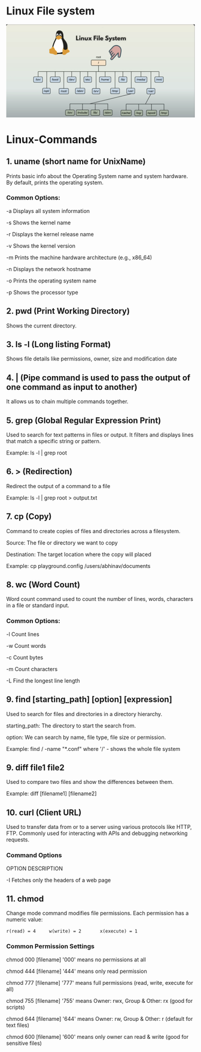 # Linux File system
![alt text](image.png)


# Linux-Commands

## 1. uname (short name for UnixName)
Prints basic info about the Operating System name and system hardware. By default, prints the operating system.

### Common Options:

-a    Displays all system information

-s                              Shows the kernel name

-r                              Displays the kernel release name

-v                              Shows the kernel version

-m                              Prints the machine hardware architecture (e.g., x86_64)

-n                              Displays the network hostname

-o                              Prints the operating system name

-p                              Shows the processor type

## 2. pwd (Print Working Directory)
Shows the current directory.

## 3. ls -l (Long listing Format)
Shows file details like permissions, owner, size and modification date

## 4. | (Pipe command is used to pass the output of one command as input to another)
It allows us to chain multiple commands together.

## 5. grep (Global Regular Expression Print)
Used to search for text patterns in files or output. It filters and displays lines that match a specific string or pattern.

Example: ls -l | grep root

## 6. > (Redirection)
Redirect the output of a command to a file

Example: ls -l | grep root > output.txt

## 7. cp (Copy)
Command to create copies of files and directories across a filesystem.

Source: The file or directory we want to copy

Destination: The target location where the copy will placed

Example: cp playground.config /users/abhinav/documents

## 8. wc (Word Count)
Word count command used to count the number of lines, words, characters in a file or standard input.

### Common Options:

-l                                 Count lines

-w                                 Count words

-c                                 Count bytes

-m                                 Count characters

-L                                 Find the longest line length

## 9. find [starting_path] [option] [expression]
Used to search for files and directories in a directory hierarchy.

starting_path: The directory to start the search from.

option: We can search by name, file type, file size or permission.

Example: find / -name "*.conf"
where '/' - shows the whole file system

## 9. diff file1 file2
Used to compare two files and show the differences between them.

Example: diff [filename1] [filename2]

## 10. curl (Client URL)
Used to transfer data from or to a server using various protocols like HTTP, FTP. Commonly used for interacting with APIs and debugging networking requests.
### Command Options

OPTION                              DESCRIPTION

-I                                  Fetches only the headers of a web page

## 11. chmod
Change mode command modifies file permissions. Each permission has a numeric value:

    r(read) = 4     w(write) = 2       x(execute) = 1

### Common Permission Settings

chmod 000 [filename]                '000' means no permissions at all

chmod 444 [filename]                '444' means only read permission

chmod 777 [filename]                '777' means full permissions (read, write, execute for all)

chmod 755 [filename]                '755' means Owner: rwx, Group & Other: rx (good for scripts)

chmod 644 [filename]                '644' means Owner: rw, Group & Other: r (default for text files)

chmod 600 [filename]                '600' means only owner can read & write (good for sensitive files)